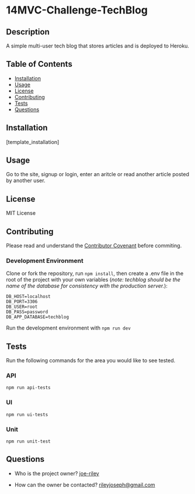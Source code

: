 # 14MVC-Challenge-TechBlog

## Description

A simple multi-user tech blog that stores articles and is deployed to Heroku.

## Table of Contents
* [Installation](#installation)
* [Usage](#usage)
* [License](#license)
* [Contributing](#contributing)
* [Tests](#tests)
* [Questions](#questions)

## Installation

[template_installation]

## Usage 

Go to the site, signup or login, enter an aritcle or read another article posted by another user.

## License

MIT License

## Contributing
Please read and understand the [Contributor Covenant](CONTRIBUTOR_COVENANT.MD) before commiting.
### Development Environment
Clone or fork the repository, run `npm install`, then create a .env file in the root of the project with your own variables (_note: techblog should be the name of the database for consistency with the production server._):
``` 
DB_HOST=localhost
DB_PORT=3306
DB_USER=root
DB_PASS=password
DB_APP_DATABASE=techblog
```
Run the development environment with `npm run dev`

## Tests
Run the following commands for the area you would like to see tested.
### API
`npm run api-tests`

### UI
`npm run ui-tests`

### Unit
`npm run unit-test`

## Questions

* Who is the project owner? [joe-riley](https://github.com/[template_github_user)

* How can the owner be contacted? <rileyjoseph@gmail.com>
 